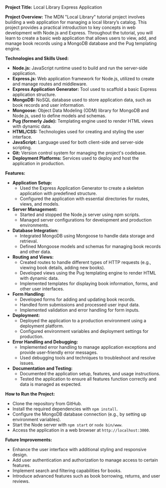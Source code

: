 <strong>Project Title:</strong> Local Library Express Application

<strong>Project Overview:</strong>
The MDN "Local Library" tutorial project involves building a web application for managing a local library’s catalog. This project provides a practical introduction to key concepts in web development with Node.js and Express. Throughout the tutorial, you will learn to create a basic web application that allows users to view, add, and manage book records using a MongoDB database and the Pug templating engine.

<strong>Technologies and Skills Used:</strong>

<ul>
  <li><strong>Node.js:</strong> JavaScript runtime used to build and run the server-side application.</li>
  <li><strong>Express.js:</strong> Web application framework for Node.js, utilized to create and manage routes and middleware.</li>
  <li><strong>Express Application Generator:</strong> Tool used to scaffold a basic Express application structure.</li>
  <li><strong>MongoDB:</strong> NoSQL database used to store application data, such as book records and user information.</li>
  <li><strong>Mongoose:</strong> Object Data Modeling (ODM) library for MongoDB and Node.js, used to define models and schemas.</li>
  <li><strong>Pug (formerly Jade):</strong> Templating engine used to render HTML views with dynamic data.</li>
  <li><strong>HTML/CSS:</strong> Technologies used for creating and styling the user interface.</li>
  <li><strong>JavaScript:</strong> Language used for both client-side and server-side scripting.</li>
  <li><strong>Git:</strong> Version control system for managing the project's codebase.</li>
  <li><strong>Deployment Platforms:</strong> Services used to deploy and host the application in production.</li>
</ul>

<strong>Features:</strong>

<ul>
  <li><strong>Application Setup:</strong>
    <ul>
      <li>Used the Express Application Generator to create a skeleton application with predefined structure.</li>
      <li>Configured the application with essential directories for routes, views, and models.</li>
    </ul>
  </li>
  <li><strong>Server Management:</strong>
    <ul>
      <li>Started and stopped the Node.js server using npm scripts.</li>
      <li>Managed server configurations for development and production environments.</li>
    </ul>
  </li>
  <li><strong>Database Integration:</strong>
    <ul>
      <li>Integrated MongoDB using Mongoose to handle data storage and retrieval.</li>
      <li>Defined Mongoose models and schemas for managing book records and other data.</li>
    </ul>
  </li>
  <li><strong>Routing and Views:</strong>
    <ul>
      <li>Created routes to handle different types of HTTP requests (e.g., viewing book details, adding new books).</li>
      <li>Developed views using the Pug templating engine to render HTML with dynamic data.</li>
      <li>Implemented templates for displaying book information, forms, and other user interfaces.</li>
    </ul>
  </li>
  <li><strong>Form Handling:</strong>
    <ul>
      <li>Developed forms for adding and updating book records.</li>
      <li>Handled form submissions and processed user input data.</li>
      <li>Implemented validation and error handling for form inputs.</li>
    </ul>
  </li>
  <li><strong>Deployment:</strong>
    <ul>
      <li>Deployed the application to a production environment using a deployment platform.</li>
      <li>Configured environment variables and deployment settings for production.</li>
    </ul>
  </li>
  <li><strong>Error Handling and Debugging:</strong>
    <ul>
      <li>Implemented error handling to manage application exceptions and provide user-friendly error messages.</li>
      <li>Used debugging tools and techniques to troubleshoot and resolve issues.</li>
    </ul>
  </li>
  <li><strong>Documentation and Testing:</strong>
    <ul>
      <li>Documented the application setup, features, and usage instructions.</li>
      <li>Tested the application to ensure all features function correctly and data is managed as expected.</li>
    </ul>
  </li>
</ul>

<strong>How to Run the Project:</strong>

<ul>
  <li>Clone the repository from GitHub.</li>
  <li>Install the required dependencies with <code>npm install</code>.</li>
  <li>Configure the MongoDB database connection (e.g., by setting up environment variables).</li>
  <li>Start the Node server with <code>npm start</code> or <code>node bin/www</code>.</li>
  <li>Access the application in a web browser at <code>http://localhost:3000</code>.</li>
</ul>

<strong>Future Improvements:</strong>

<ul>
  <li>Enhance the user interface with additional styling and responsive design.</li>
  <li>Add user authentication and authorization to manage access to certain features.</li>
  <li>Implement search and filtering capabilities for books.</li>
  <li>Introduce advanced features such as book borrowing, returns, and user reviews.</li>
</ul>

